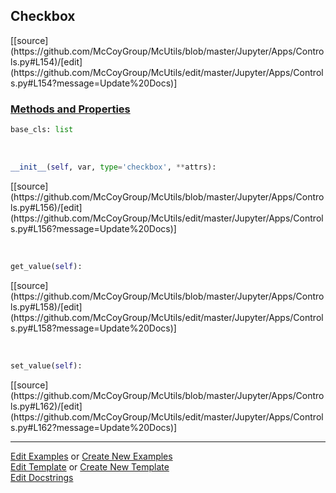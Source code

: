 ## <a id="McUtils.Jupyter.Apps.Controls.Checkbox">Checkbox</a> 
<div class="docs-source-link" markdown="1">
[[source](https://github.com/McCoyGroup/McUtils/blob/master/Jupyter/Apps/Controls.py#L154)/[edit](https://github.com/McCoyGroup/McUtils/edit/master/Jupyter/Apps/Controls.py#L154?message=Update%20Docs)]
</div>



<div class="collapsible-section">
 <div class="collapsible-section collapsible-section-header" markdown="1">
 
### <a class="collapse-link" data-toggle="collapse" href="#methods">Methods and Properties</a> <a class="float-right" data-toggle="collapse" href="#methods"><i class="fa fa-chevron-down"></i></a>

 </div>
 <div class="collapsible-section collapsible-section-body collapse" id="methods" markdown="1">

```python
base_cls: list
```
<a id="McUtils.Jupyter.Apps.Controls.Checkbox.__init__" class="docs-object-method">&nbsp;</a> 
```python
__init__(self, var, type='checkbox', **attrs): 
```
<div class="docs-source-link" markdown="1">
[[source](https://github.com/McCoyGroup/McUtils/blob/master/Jupyter/Apps/Controls.py#L156)/[edit](https://github.com/McCoyGroup/McUtils/edit/master/Jupyter/Apps/Controls.py#L156?message=Update%20Docs)]
</div>

<a id="McUtils.Jupyter.Apps.Controls.Checkbox.get_value" class="docs-object-method">&nbsp;</a> 
```python
get_value(self): 
```
<div class="docs-source-link" markdown="1">
[[source](https://github.com/McCoyGroup/McUtils/blob/master/Jupyter/Apps/Controls.py#L158)/[edit](https://github.com/McCoyGroup/McUtils/edit/master/Jupyter/Apps/Controls.py#L158?message=Update%20Docs)]
</div>

<a id="McUtils.Jupyter.Apps.Controls.Checkbox.set_value" class="docs-object-method">&nbsp;</a> 
```python
set_value(self): 
```
<div class="docs-source-link" markdown="1">
[[source](https://github.com/McCoyGroup/McUtils/blob/master/Jupyter/Apps/Controls.py#L162)/[edit](https://github.com/McCoyGroup/McUtils/edit/master/Jupyter/Apps/Controls.py#L162?message=Update%20Docs)]
</div>

 </div>
</div>




___

[Edit Examples](https://github.com/McCoyGroup/McUtils/edit/gh-pages/ci/examples/McUtils/Jupyter/Apps/Controls/Checkbox.md) or 
[Create New Examples](https://github.com/McCoyGroup/McUtils/new/gh-pages/?filename=ci/examples/McUtils/Jupyter/Apps/Controls/Checkbox.md) <br/>
[Edit Template](https://github.com/McCoyGroup/McUtils/edit/gh-pages/ci/docs/McUtils/Jupyter/Apps/Controls/Checkbox.md) or 
[Create New Template](https://github.com/McCoyGroup/McUtils/new/gh-pages/?filename=ci/docs/templates/McUtils/Jupyter/Apps/Controls/Checkbox.md) <br/>
[Edit Docstrings](https://github.com/McCoyGroup/McUtils/edit/master/Jupyter/Apps/Controls.py#L154?message=Update%20Docs)